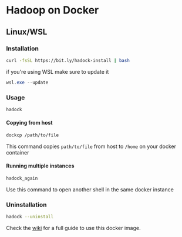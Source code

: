 # Hadoop on Docker
## Linux/WSL
### Installation
```bash
curl -fsSL https://bit.ly/hadock-install | bash
```
if you're using WSL make sure to update it
```powershell
wsl.exe --update
```
### Usage
```bash
hadock
```
#### Copying from host
```bash
dockcp /path/to/file
```
This command copies ```path/to/file``` from host to ```/home``` on your docker container
#### Running multiple instances
```bash
hadock_again
```
Use this command to open another shell in the same docker instance
### Uninstallation
```bash
hadock --uninstall
```

Check the [wiki](https://github.com/silicoflare/docker-hadoop/wiki) for a full guide to use this docker image.
